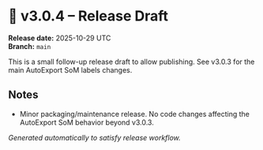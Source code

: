 # 🚀 v3.0.4 – Release Draft
**Release date:** 2025-10-29 UTC  
**Branch:** `main`  

This is a small follow-up release draft to allow publishing. See v3.0.3 for the main AutoExport SoM labels changes.

## Notes
- Minor packaging/maintenance release. No code changes affecting the AutoExport SoM behavior beyond v3.0.3.

_Generated automatically to satisfy release workflow._
